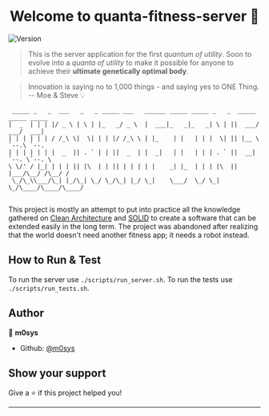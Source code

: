 <h1 align="center">Welcome to quanta-fitness-server 👋</h1>
<p>
  <img alt="Version" src="https://img.shields.io/badge/version-0.1-blue.svg?cacheSeconds=2592000" />
</p>

> This is the server application for the first _quantum of utility_. Soon to evolve into a _quanta of utility_ to make it possible for anyone to achieve their **ultimate genetically optimal body**.

> Innovation is saying no to 1,000 things - and saying yes to ONE Thing. -- Moe & Steve 💡

```
 _____ _   _  ___   _   _ _____ ___   ______ _____ _____ _   _  _____ _____ _____
|  _  | | | |/ _ \ | \ | |_   _/ _ \  |  ___|_   _|_   _| \ | ||  ___/  ___/  ___|
| | | | | | / /_\ \|  \| | | |/ /_\ \ | |_    | |   | | |  \| || |__ \ `--.\ `--.
| | | | | | |  _  || . ` | | ||  _  | |  _|   | |   | | | . ` ||  __| `--. \`--. \
\ \/' / |_| | | | || |\  | | || | | | | |    _| |_  | | | |\  || |___/\__/ /\__/ /
 \_/\_\\___/\_| |_/\_| \_/ \_/\_| |_/ \_|    \___/  \_/ \_| \_/\____/\____/\____/


```

This project is mostly an attempt to put into practice all the knowledge gathered on [Clean Architecture](https://blog.cleancoder.com/uncle-bob/2012/08/13/the-clean-architecture.html) and [SOLID](https://en.wikipedia.org/wiki/SOLID) to create a software that can be extended easily in the long term. The project was abandoned after realizing that the world doesn't need another fitness app; it needs a robot instead.

## How to Run & Test

To run the server use `./scripts/run_server.sh`. To run the tests use `./scripts/run_tests.sh`.

## Author

👤 **m0sys**

- Github: [@m0sys](https://github.com/m0sys)

## Show your support

Give a ⭐️ if this project helped you!

---
